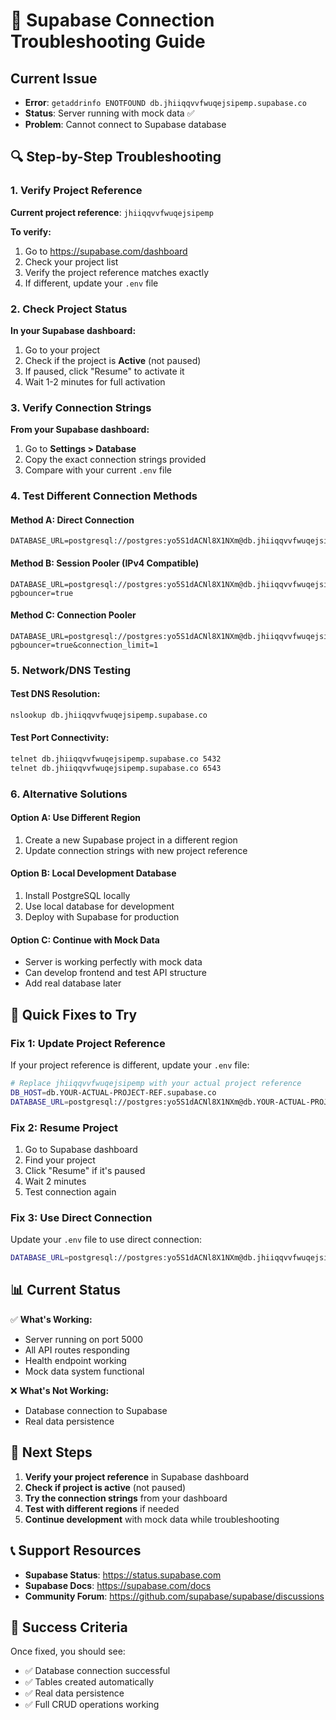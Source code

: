 # 🔧 Supabase Connection Troubleshooting Guide

## Current Issue
- **Error**: `getaddrinfo ENOTFOUND db.jhiiqqvvfwuqejsipemp.supabase.co`
- **Status**: Server running with mock data ✅
- **Problem**: Cannot connect to Supabase database

## 🔍 Step-by-Step Troubleshooting

### 1. Verify Project Reference
**Current project reference**: `jhiiqqvvfwuqejsipemp`

**To verify:**
1. Go to https://supabase.com/dashboard
2. Check your project list
3. Verify the project reference matches exactly
4. If different, update your `.env` file

### 2. Check Project Status
**In your Supabase dashboard:**
1. Go to your project
2. Check if the project is **Active** (not paused)
3. If paused, click "Resume" to activate it
4. Wait 1-2 minutes for full activation

### 3. Verify Connection Strings
**From your Supabase dashboard:**
1. Go to **Settings > Database**
2. Copy the exact connection strings provided
3. Compare with your current `.env` file

### 4. Test Different Connection Methods

#### Method A: Direct Connection
```
DATABASE_URL=postgresql://postgres:yo5S1dACNl8X1NXm@db.jhiiqqvvfwuqejsipemp.supabase.co:5432/postgres
```

#### Method B: Session Pooler (IPv4 Compatible)
```
DATABASE_URL=postgresql://postgres:yo5S1dACNl8X1NXm@db.jhiiqqvvfwuqejsipemp.supabase.co:6543/postgres?pgbouncer=true
```

#### Method C: Connection Pooler
```
DATABASE_URL=postgresql://postgres:yo5S1dACNl8X1NXm@db.jhiiqqvvfwuqejsipemp.supabase.co:6543/postgres?pgbouncer=true&connection_limit=1
```

### 5. Network/DNS Testing

#### Test DNS Resolution:
```bash
nslookup db.jhiiqqvvfwuqejsipemp.supabase.co
```

#### Test Port Connectivity:
```bash
telnet db.jhiiqqvvfwuqejsipemp.supabase.co 5432
telnet db.jhiiqqvvfwuqejsipemp.supabase.co 6543
```

### 6. Alternative Solutions

#### Option A: Use Different Region
1. Create a new Supabase project in a different region
2. Update connection strings with new project reference

#### Option B: Local Development Database
1. Install PostgreSQL locally
2. Use local database for development
3. Deploy with Supabase for production

#### Option C: Continue with Mock Data
- Server is working perfectly with mock data
- Can develop frontend and test API structure
- Add real database later

## 🚀 Quick Fixes to Try

### Fix 1: Update Project Reference
If your project reference is different, update your `.env` file:
```bash
# Replace jhiiqqvvfwuqejsipemp with your actual project reference
DB_HOST=db.YOUR-ACTUAL-PROJECT-REF.supabase.co
DATABASE_URL=postgresql://postgres:yo5S1dACNl8X1NXm@db.YOUR-ACTUAL-PROJECT-REF.supabase.co:6543/postgres?pgbouncer=true
```

### Fix 2: Resume Project
1. Go to Supabase dashboard
2. Find your project
3. Click "Resume" if it's paused
4. Wait 2 minutes
5. Test connection again

### Fix 3: Use Direct Connection
Update your `.env` file to use direct connection:
```bash
DATABASE_URL=postgresql://postgres:yo5S1dACNl8X1NXm@db.jhiiqqvvfwuqejsipemp.supabase.co:5432/postgres
```

## 📊 Current Status

✅ **What's Working:**
- Server running on port 5000
- All API routes responding
- Health endpoint working
- Mock data system functional

❌ **What's Not Working:**
- Database connection to Supabase
- Real data persistence

## 🎯 Next Steps

1. **Verify your project reference** in Supabase dashboard
2. **Check if project is active** (not paused)
3. **Try the connection strings** from your dashboard
4. **Test with different regions** if needed
5. **Continue development** with mock data while troubleshooting

## 📞 Support Resources

- **Supabase Status**: https://status.supabase.com
- **Supabase Docs**: https://supabase.com/docs
- **Community Forum**: https://github.com/supabase/supabase/discussions

## 🎉 Success Criteria

Once fixed, you should see:
- ✅ Database connection successful
- ✅ Tables created automatically
- ✅ Real data persistence
- ✅ Full CRUD operations working 